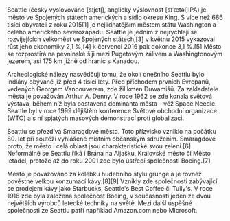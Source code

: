 Seattle (česky vyslovováno [sɪjɛtl̩], anglicky výslovnost [sɪˈætəl]IPA) je město ve Spojených státech amerických a sídlo okresu King. S více než 686 tisíci obyvateli z roku 2015[1] je nejlidnatějším městem státu Washington a celého amerického severozápadu. Seattle je jedním z nejrychleji se rozvíjejících velkoměst ve Spojených státech,[3] v květnu 2015 vykazoval růst jeho ekonomiky 2,1 %,[4] k červenci 2016 pak dokonce 3,1 %.[5] Město se rozprostírá na pevninské šíji mezi Pugetovým zálivem a Washingtonovým jezerem, asi 175 km jižně od hranic s Kanadou.

Archeologické nálezy nasvědčují tomu, že okolí dnešního Seattlu bylo indiány obývané již před 4 tisíci lety. Před příchodem prvních Evropanů, vedených Georgem Vancouverem, zde žil kmen Duwamišů. Za zakladatele města je považován Arthur A. Denny. V roce 1962 se zde konala světová výstava, během níž byla postavena dominanta města – věž Space Needle. Seattle byl v roce 1999 dějištěm konference Světové obchodní organizace (WTO) a s ní spjatých masových demonstrací proti globalizaci.

Seattlu se přezdívá Smaragdové město. Toto přízvisko vzniklo na počátku 80. let při soutěži vyhlášené místním občanským sdružením. Smaragdové proto, že město i celá oblast jsou charakteristické svou zelení.[6] Neformálně se Seattlu říká i Brána na Aljašku, Královské město či Město letadel, protože až do roku 2001 zde bylo ústředí společnosti Boeing.[7]

Město je považováno za kolébku hudebního stylu grunge a je rovněž pověstné velkou konzumací kávy.[8][9] Vznikly zde společnosti zabývající se prodejem kávy jako Starbucks, Seattle's Best Coffee či Tully's. V roce 1916 zde byla založena společnost Boeing, v současnosti jeden ze dvou největších výrobců letecké techniky na světě. Mezi další úspěšné společnosti ze Seattlu patří například Amazon.com nebo Microsoft.

<!--- cspell:ignore Jimi Handrix --->

